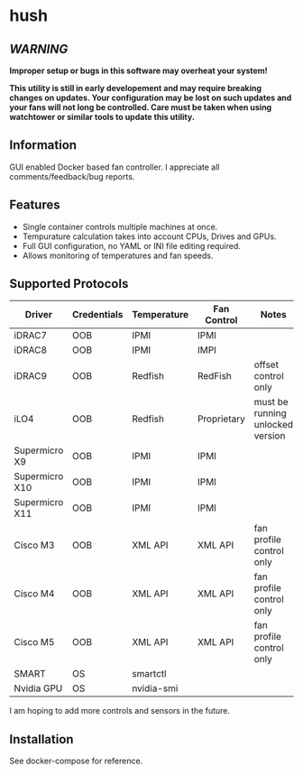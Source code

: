 # hush

## ***WARNING***

**Improper setup or bugs in this software may overheat your system!**

**This utility is still in early developement and may require breaking changes on updates. Your configuration may be lost on such updates and your fans will not long be controlled. Care must be taken when using watchtower or similar tools to update this utility.**

## Information
GUI enabled Docker based fan controller. I appreciate all comments/feedback/bug reports.

## Features
* Single container controls multiple machines at once.
* Tempurature calculation takes into account CPUs, Drives and GPUs.
* Full GUI configuration, no YAML or INI file editing required.
* Allows monitoring of temperatures and fan speeds.

## Supported Protocols

| Driver         | Credentials | Temperature | Fan Control | Notes                            |
|----------------|-------------|-------------|-------------|----------------------------------|
| iDRAC7         | OOB         | IPMI        | IPMI        |                                  |
| iDRAC8         | OOB         | IPMI        | IMPI        |                                  |
| iDRAC9         | OOB         | Redfish     | RedFish     | offset control only              |
| iLO4           | OOB         | Redfish     | Proprietary | must be running unlocked version |
| Supermicro X9  | OOB         | IPMI        | IPMI        |                                  |
| Supermicro X10 | OOB         | IPMI        | IPMI        |                                  |
| Supermicro X11 | OOB         | IPMI        | IPMI        |                                  |
| Cisco M3       | OOB         | XML API     | XML API     | fan profile control only         |
| Cisco M4       | OOB         | XML API     | XML API     | fan profile control only         |
| Cisco M5       | OOB         | XML API     | XML API     | fan profile control only         |
| SMART          | OS          | smartctl    |             |                                  |
| Nvidia GPU     | OS          | nvidia-smi  |             |                                  |

I am hoping to add more controls and sensors in the future.

## Installation
See docker-compose for reference.
